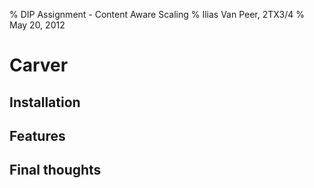 % DIP Assignment - Content Aware Scaling
% Ilias Van Peer, 2TX3/4
% May 20, 2012

# Carver #
## Installation ##
## Features ##
## Final thoughts ##

